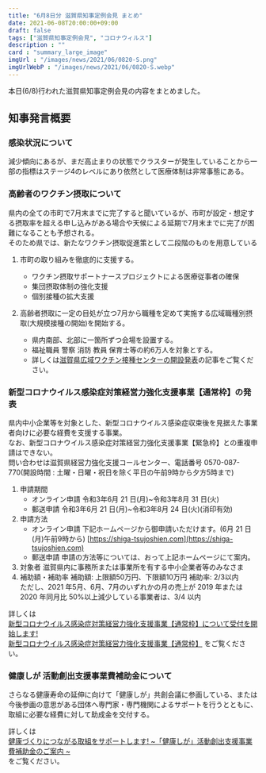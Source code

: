 ```yaml
---
title: "6月8日分 滋賀県知事定例会見 まとめ"
date: 2021-06-08T20:00:00+09:00
draft: false
tags: ["滋賀県知事定例会見", "コロナウィルス"]
description : ""
card : "summary_large_image"
imgUrl : "/images/news/2021/06/0820-S.png"
imgUrlWebP : "/images/news/2021/06/0820-S.webp"
---
```

本日(6/8)行われた滋賀県知事定例会見の内容をまとめました。
## 知事発言概要
### 感染状況について
減少傾向にあるが、まだ高止まりの状態でクラスターが発生していることから一部の指標はステージ4のレベルにあり依然として医療体制は非常事態にある。

### 高齢者のワクチン摂取について
県内の全ての市町で7月末までに完了すると聞いているが、市町が設定・想定する摂取率を超える申し込みがある場合や天候による延期で7月末までに完了が困難になることも予想される。  
そのため県では、新たなワクチン摂取促進策として二段階のものを用意している
1. 市町の取り組みを徹底的に支援する。  
    - ワクチン摂取サポートナースプロジェクトによる医療従事者の確保
    - 集団摂取体制の強化支援
    - 個別接種の拡大支援

2. 高齢者摂取に一定の目処が立つ7月から職種を定めて実施する広域職種別摂取(大規模接種の開始)を開始する。
    - 県内南部、北部に一箇所ずつ会場を設置する。
    - 福祉職員 警察 消防 教員 保育士等の約6万人を対象とする。
    - 詳しくは[滋賀県広域ワクチン接種センターの開設発表](/news/2021/6/0819/)の記事をご覧ください。

### 新型コロナウイルス感染症対策経営力強化支援事業【通常枠】の発表
県内中小企業等を対象とした、新型コロナウイルス感染症収束後を見据えた事業者向けに必要な経費を支援する事業。  
なお、新型コロナウイルス感染症対策経営力強化支援事業【緊急枠】との重複申請はできない。  
問い合わせは滋賀県経営力強化支援コールセンター、電話番号 0570-087-770(開設時間 : 土曜・日曜・祝日を除く平日の午前9時から夕方5時まで)

1. 申請期間
    - オンライン申請 令和3年6月 21 日(月)~令和3年8月 31 日(火)
    - 郵送申請 令和3年6月 21 日(月)~令和3年8月 24 日(火)(消印有効)
2. 申請方法
    - オンライン申請 下記ホームページから御申請いただけます。(6月 21 日(月)午前9時から) [https://shiga-tsujoshien.com](https://shiga-tsujoshien.com) 
    - 郵送申請 申請の方法等については、おって上記ホームページにて案内。
3. 対象者
    滋賀県内に事務所または事業所を有する中小企業者等のみなさま
4. 補助額・補助率
    補助額: 上限額50万円、下限額10万円 補助率: 2/3以内  
    ただし、2021 年5月、6月、7月のいずれかの月の売上が 2019 年または 2020 年同月比 50%以上減少している事業者は、3/4 以内

詳しくは  
[新型コロナウイルス感染症対策経営力強化支援事業【通常枠】について受付を開始します!](https://www.pref.shiga.lg.jp/file/attachment/5255630.pdf)  
[新型コロナウイルス感染症対策経営力強化支援事業【通常枠】](https://www.pref.shiga.lg.jp/file/attachment/5255632.pdf)
をご覧ください。

### 健康しが 活動創出支援事業費補助金について
さらなる健康寿命の延伸に向けて「健康しが」共創会議に参画している、または今後参画の意思がある団体へ専門家・専門機関によるサポートを行うとともに、取組に必要な経費に対して助成金を交付する。

詳しくは  
[健康づくりにつながる取組をサポートします! ~「健康しが」活動創出支援事業費補助金のご案内 ~](https://www.pref.shiga.lg.jp/file/attachment/5255633.pdf)  
をご覧ください。